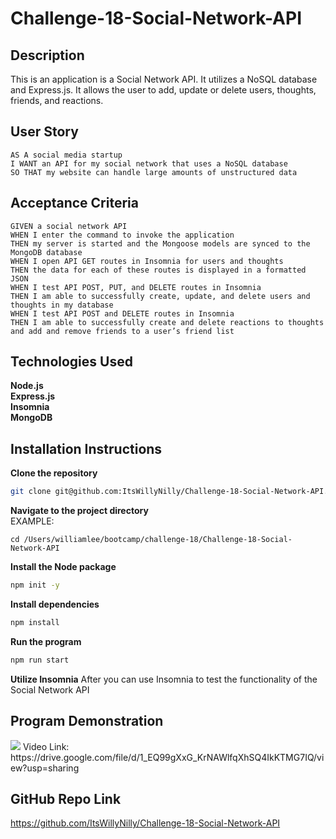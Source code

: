 # Challenge-18-Social-Network-API

## Description
This is an application is a Social Network API. It utilizes a NoSQL database and Express.js. It allows the user to add, update or delete users, thoughts, friends, and reactions. 

## User Story

```
AS A social media startup
I WANT an API for my social network that uses a NoSQL database
SO THAT my website can handle large amounts of unstructured data
```

## Acceptance Criteria

```
GIVEN a social network API
WHEN I enter the command to invoke the application
THEN my server is started and the Mongoose models are synced to the MongoDB database
WHEN I open API GET routes in Insomnia for users and thoughts
THEN the data for each of these routes is displayed in a formatted JSON
WHEN I test API POST, PUT, and DELETE routes in Insomnia
THEN I am able to successfully create, update, and delete users and thoughts in my database
WHEN I test API POST and DELETE routes in Insomnia
THEN I am able to successfully create and delete reactions to thoughts and add and remove friends to a user’s friend list
```

## Technologies Used
**Node.js** <br>
**Express.js**<br>
**Insomnia**<br>
**MongoDB**<br>

## Installation Instructions
**Clone the repository**
```bash
git clone git@github.com:ItsWillyNilly/Challenge-18-Social-Network-API.git
```

**Navigate to the project directory**
<br>EXAMPLE:
```
cd /Users/williamlee/bootcamp/challenge-18/Challenge-18-Social-Network-API
```
**Install the Node package**
```bash
npm init -y
```

**Install dependencies**
```bash
npm install
```

**Run the program**
```bash
npm run start
```

**Utilize Insomnia**
After you can use Insomnia to test the functionality of the Social Network API

## Program Demonstration
<img src="assets/videos/Untitled Video September 16, 2024 3_39 PM.gif">
Video Link:<br> https://drive.google.com/file/d/1_EQ99gXxG_KrNAWlfqXhSQ4IkKTMG7IQ/view?usp=sharing

## GitHub Repo Link
https://github.com/ItsWillyNilly/Challenge-18-Social-Network-API